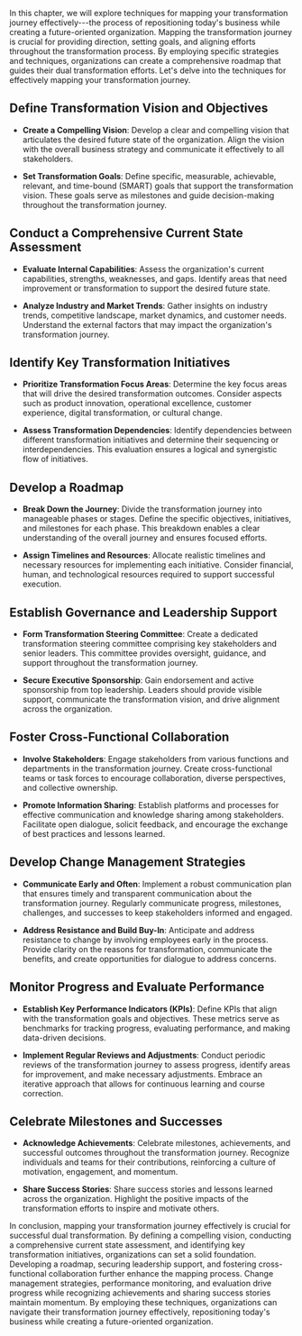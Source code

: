 
In this chapter, we will explore techniques for mapping your transformation journey effectively---the process of repositioning today's business while creating a future-oriented organization. Mapping the transformation journey is crucial for providing direction, setting goals, and aligning efforts throughout the transformation process. By employing specific strategies and techniques, organizations can create a comprehensive roadmap that guides their dual transformation efforts. Let's delve into the techniques for effectively mapping your transformation journey.

Define Transformation Vision and Objectives
-------------------------------------------

* **Create a Compelling Vision**: Develop a clear and compelling vision that articulates the desired future state of the organization. Align the vision with the overall business strategy and communicate it effectively to all stakeholders.

* **Set Transformation Goals**: Define specific, measurable, achievable, relevant, and time-bound (SMART) goals that support the transformation vision. These goals serve as milestones and guide decision-making throughout the transformation journey.

Conduct a Comprehensive Current State Assessment
------------------------------------------------

* **Evaluate Internal Capabilities**: Assess the organization's current capabilities, strengths, weaknesses, and gaps. Identify areas that need improvement or transformation to support the desired future state.

* **Analyze Industry and Market Trends**: Gather insights on industry trends, competitive landscape, market dynamics, and customer needs. Understand the external factors that may impact the organization's transformation journey.

Identify Key Transformation Initiatives
---------------------------------------

* **Prioritize Transformation Focus Areas**: Determine the key focus areas that will drive the desired transformation outcomes. Consider aspects such as product innovation, operational excellence, customer experience, digital transformation, or cultural change.

* **Assess Transformation Dependencies**: Identify dependencies between different transformation initiatives and determine their sequencing or interdependencies. This evaluation ensures a logical and synergistic flow of initiatives.

Develop a Roadmap
-----------------

* **Break Down the Journey**: Divide the transformation journey into manageable phases or stages. Define the specific objectives, initiatives, and milestones for each phase. This breakdown enables a clear understanding of the overall journey and ensures focused efforts.

* **Assign Timelines and Resources**: Allocate realistic timelines and necessary resources for implementing each initiative. Consider financial, human, and technological resources required to support successful execution.

Establish Governance and Leadership Support
-------------------------------------------

* **Form Transformation Steering Committee**: Create a dedicated transformation steering committee comprising key stakeholders and senior leaders. This committee provides oversight, guidance, and support throughout the transformation journey.

* **Secure Executive Sponsorship**: Gain endorsement and active sponsorship from top leadership. Leaders should provide visible support, communicate the transformation vision, and drive alignment across the organization.

Foster Cross-Functional Collaboration
-------------------------------------

* **Involve Stakeholders**: Engage stakeholders from various functions and departments in the transformation journey. Create cross-functional teams or task forces to encourage collaboration, diverse perspectives, and collective ownership.

* **Promote Information Sharing**: Establish platforms and processes for effective communication and knowledge sharing among stakeholders. Facilitate open dialogue, solicit feedback, and encourage the exchange of best practices and lessons learned.

Develop Change Management Strategies
------------------------------------

* **Communicate Early and Often**: Implement a robust communication plan that ensures timely and transparent communication about the transformation journey. Regularly communicate progress, milestones, challenges, and successes to keep stakeholders informed and engaged.

* **Address Resistance and Build Buy-In**: Anticipate and address resistance to change by involving employees early in the process. Provide clarity on the reasons for transformation, communicate the benefits, and create opportunities for dialogue to address concerns.

Monitor Progress and Evaluate Performance
-----------------------------------------

* **Establish Key Performance Indicators (KPIs)**: Define KPIs that align with the transformation goals and objectives. These metrics serve as benchmarks for tracking progress, evaluating performance, and making data-driven decisions.

* **Implement Regular Reviews and Adjustments**: Conduct periodic reviews of the transformation journey to assess progress, identify areas for improvement, and make necessary adjustments. Embrace an iterative approach that allows for continuous learning and course correction.

Celebrate Milestones and Successes
----------------------------------

* **Acknowledge Achievements**: Celebrate milestones, achievements, and successful outcomes throughout the transformation journey. Recognize individuals and teams for their contributions, reinforcing a culture of motivation, engagement, and momentum.

* **Share Success Stories**: Share success stories and lessons learned across the organization. Highlight the positive impacts of the transformation efforts to inspire and motivate others.

In conclusion, mapping your transformation journey effectively is crucial for successful dual transformation. By defining a compelling vision, conducting a comprehensive current state assessment, and identifying key transformation initiatives, organizations can set a solid foundation. Developing a roadmap, securing leadership support, and fostering cross-functional collaboration further enhance the mapping process. Change management strategies, performance monitoring, and evaluation drive progress while recognizing achievements and sharing success stories maintain momentum. By employing these techniques, organizations can navigate their transformation journey effectively, repositioning today's business while creating a future-oriented organization.
